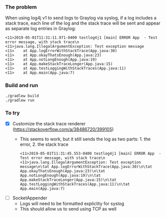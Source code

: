 ### The problem
When using log4j v1 to send logs to Graylog via syslog, if a log includes a stack trace, each line of the log and the stack trace will be sent and appear as separate log entries in Graylog:

```
<11>2019-05-01T11:31:11.971-0400 testlog4j1 [main] ERROR App  - Test error message, with stack trace\n
<11>java.lang.IllegalArgumentException: Test exception message
<11>    at App.logErrorWithStackTrace(App.java:30)
<11>    at App.okayThatsEnough(App.java:23)
<11>    at App.notLongEnough(App.java:19)
<11>    at App.makeStackTraceLonger(App.java:15)
<11>    at App.testLoggingWithStackTraces(App.java:11)
<11>    at App.main(App.java:7)
```


### Build and run
```
./gradlew build
./gradlew run
```


### To try
- [x] Customize the stack trace renderer (https://stackoverflow.com/a/38486720/399105)
    - This seems to work, but it still sends the log as two parts: 1. the error, 2. the stack trace

        ```
        <11>2019-05-01T11:31:45.553-0400 testlog4j1 [main] ERROR App  - Test error message, with stack trace\n
        <11>java.lang.IllegalArgumentException: Test exception message\n\tat App.logErrorWithStackTrace(App.java:30)\n\tat App.okayThatsEnough(App.java:23)\n\tat App.notLongEnough(App.java:19)\n\tat App.makeStackTraceLonger(App.java:15)\n\tat App.testLoggingWithStackTraces(App.java:11)\n\tat App.main(App.java:7)
        ```
- [ ] SocketAppender
    - Logs will need to be formatted expliclity for syslog
    - This should allow us to send using TCP as well
